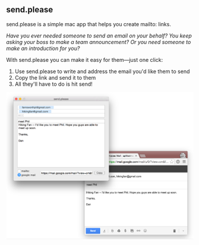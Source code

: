## send.please

send.please is a simple mac app that helps you create mailto: links.

_Have you ever needed someone to send an email on your behalf? You keep asking your boss to make a team announcement? Or you need someone to make an introduction for you?_

With send.please you can make it easy for them—just one click:

1. Use send.please to write and address the email you'd like them to send
1. Copy the link and send it to them
1. All they'll have to do is hit send!

![image](https://raw.githubusercontent.com/apfriedman/send.please/master/send.please.png)
